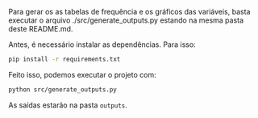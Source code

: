 Para gerar os as tabelas de frequência e os gráficos das variáveis, basta executar o arquivo ./src/generate_outputs.py estando na mesma pasta deste README.md.

Antes, é necessário instalar as dependências. Para isso:
```bash
pip install -r requirements.txt
```

Feito isso, podemos executar o projeto com:
```bash
python src/generate_outputs.py
```

As saídas estarão na pasta `outputs`.
